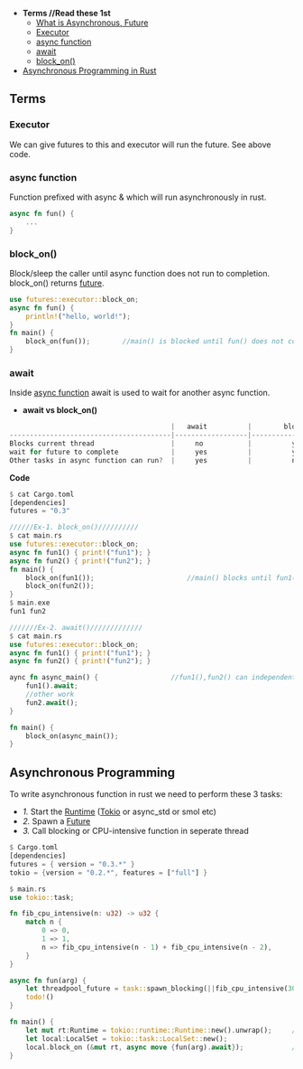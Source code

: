 - **Terms //Read these 1st**
  - [What is Asynchronous, Future](/Threads_Processes_IPC/Terms/)
  - [Executor](#ex)
  - [async function](#as)
  - [await](#aw)
  - [block_on()](#b)
- [Asynchronous Programming in Rust](#async)

## Terms
<a name=ex></a>
### Executor
We can give futures to this and executor will run the future. See above code.

<a name=as></a>
### async function
Function prefixed with async & which will run asynchronously in rust.
```rs
async fn fun() {
    ...
}
```

<a name=b></a>
### block_on() 
Block/sleep the caller until async function does not run to completion. block_on() returns [future](/Languages/Programming_Languages/Rust/Triat_Interface).
```rs
use futures::executor::block_on;
async fn fun() {
    println!("hello, world!");
}
fn main() {
    block_on(fun());        //main() is blocked until fun() does not completes
}
```

<a name=aw></a>
### await
Inside [async function](#as) await is used to wait for another async function.
- **await vs block_on()** 
```c
                                        |   await          |        block_on()    |
----------------------------------------|------------------|----------------------|
Blocks current thread                   |     no           |          yes         |
wait for future to complete             |     yes          |          yes         |
Other tasks in async function can run?  |     yes          |          no          |
```
**Code**
```rs
$ cat Cargo.toml
[dependencies]
futures = "0.3"

//////Ex-1. block_on()//////////
$ cat main.rs
use futures::executor::block_on;
async fn fun1() { print!("fun1"); }
async fn fun2() { print!("fun2"); }
fn main() {
    block_on(fun1());                       //main() blocks until fun1(),fun2() does not compelte
    block_on(fun2());
}
$ main.exe
fun1 fun2

///////Ex-2. await()/////////////
$ cat main.rs
use futures::executor::block_on;
async fn fun1() { print!("fun1"); }
async fn fun2() { print!("fun2"); }

aync fn async_main() {                  //fun1(),fun2() can independently execute. async_main() can run other tasks independently as well.
    fun1().await;
    //other work
    fun2.await();
}

fn main() {
    block_on(async_main());
}
```

<a name=async></a>
## Asynchronous Programming
To write asynchronous function in rust we need to perform these 3 tasks:
- _1._ Start the [Runtime](https://www.quora.com/What-does-the-runtime-system-do-in-C) ([Tokio](/Libraries/Tokio/) or async_std or smol etc)
- _2._ Spawn a [Future](/Languages/Programming_Languages/Rust/Triat_Interface)
- _3._ Call blocking or CPU-intensive function in seperate thread
```rs
$ Cargo.toml
[dependencies]
futures = { version = "0.3.*" }
tokio = {version = "0.2.*", features = ["full"] }

$ main.rs
use tokio::task;

fn fib_cpu_intensive(n: u32) -> u32 {
    match n {
        0 => 0,
        1 => 1,
        n => fib_cpu_intensive(n - 1) + fib_cpu_intensive(n - 2),
    }
}

async fn fun(arg) {
    let threadpool_future = task::spawn_blocking(||fib_cpu_intensive(30));    //3
    todo!()
}

fn main() {
    let mut rt:Runtime = tokio::runtime::Runtime::new().unwrap();     //1. Start runtime
    let local:LocalSet = tokio::task::LocalSet::new();
    local.block_on (&mut rt, async move {fun(arg).await});            //2
}
```
